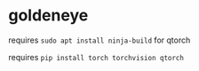 # goldeneye

requires `sudo apt install ninja-build` for qtorch

requires `pip install torch torchvision qtorch`
